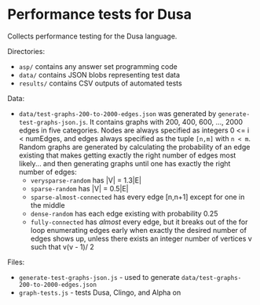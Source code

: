 # Performance tests for Dusa

Collects performance testing for the Dusa language.

Directories:
* `asp/` contains any answer set programming code
* `data/` contains JSON blobs representing test data
* `results/` contains CSV outputs of automated tests

Data:
* `data/test-graphs-200-to-2000-edges.json` was generated by `generate-test-graphs-json.js`. It contains graphs with 200, 400, 600, ..., 2000 edges in five categories. Nodes are always specified as integers 0 <= i < numEdges, and edges always specified as the tuple `[n,m]` with `n < m`.  Random graphs are generated by calculating the probability of an edge existing that makes getting exactly the right number of edges most likely... and then generating graphs until one has exactly the right number of edges:
   - `verysparse-random` has |V| = 1.3|E|
   - `sparse-random` has |V| = 0.5|E| 
   - `sparse-almost-connected` has every edge [n,n+1] except for one in the middle
   - `dense-random` has each edge existing with probability 0.25
   - `fully-connected` has _almost_ every edge, but it breaks out of the for loop enumerating edges early when exactly the desired number of edges shows up, unless there exists an integer number of vertices v such that v(v - 1)/ 2

Files:
* `generate-test-graphs-json.js` - used to generate `data/test-graphs-200-to-2000-edges.json`
* `graph-tests.js` - tests Dusa, Clingo, and Alpha on 
